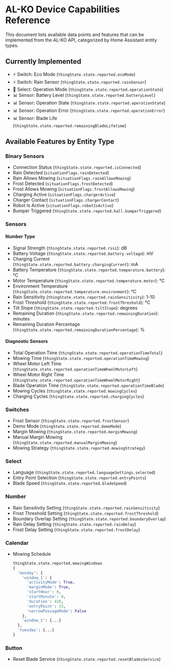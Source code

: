 # AL-KO Device Capabilities Reference

This document lists available data points and features that can be implemented from the AL-KO API, categorized by Home Assistant entity types.

## Currently Implemented
- ⚡ Switch: Eco Mode (`thingState.state.reported.ecoMode`)
- ⚡ Switch: Rain Sensor (`thingState.state.reported.rainSensor`)
- 🔽 Select: Operation Mode (`thingState.state.reported.operationState`)
- 📊 Sensor: Battery Level (`thingState.state.reported.batteryLevel`)
- 📊 Sensor: Operation State (`thingState.state.reported.operationState`)
- 📊 Sensor: Operation Error (`thingState.state.reported.operationError`)
- 📊 Sensor: Blade Life (`thingState.state.reported.remainingBladeLifetime`)

## Available Features by Entity Type

### Binary Sensors
- Connection Status (`thingState.state.reported.isConnected`)
- Rain Detected (`situationFlags.rainDetected`)
- Rain Allows Mowing (`situationFlags.rainAllowsMowing`)
- Frost Detected (`situationFlags.frostDetected`)
- Frost Allows Mowing (`situationFlags.frostAllowsMowing`)
- Charging Active (`situationFlags.chargerActive`)
- Charger Contact (`situationFlags.chargerContact`)
- Robot Is Active (`situationFlags.robotIsActive`)
- Bumper Triggered (`thingState.state.reported.hall.bumperTriggered`)

### Sensors
#### Number Type
- Signal Strength (`thingState.state.reported.rssi`): dB
- Battery Voltage (`thingState.state.reported.battery.voltage`): mV
- Charging Current (`thingState.state.reported.battery.chargingCurrent`): mA
- Battery Temperature (`thingState.state.reported.temperature.battery`): °C
- Motor Temperature (`thingState.state.reported.temperature.motor`): °C
- Environment Temperature (`thingState.state.reported.temperature.environment`): °C
- Rain Sensitivity (`thingState.state.reported.rainSensitivity`): 1-10
- Frost Threshold (`thingState.state.reported.frostThreshold`): °C
- Tilt Slope (`thingState.state.reported.tiltSlope`): degrees
- Remaining Duration (`thingState.state.reported.remainingDuration`): minutes
- Remaining Duration Percentage (`thingState.state.reported.remainingDurationPercentage`): %

#### Diagnostic Sensors
- Total Operation Time (`thingState.state.reported.operationTimeTotal`)
- Mowing Time (`thingState.state.reported.operationTimeMowing`)
- Wheel Motor Left Time (`thingState.state.reported.operationTimeWheelMotorLeft`)
- Wheel Motor Right Time (`thingState.state.reported.operationTimeWheelMotorRight`)
- Blade Operation Time (`thingState.state.reported.operationTimeBlade`)
- Mowing Cycles (`thingState.state.reported.mowingCycles`)
- Charging Cycles (`thingState.state.reported.chargingCycles`)

### Switches
- Frost Sensor (`thingState.state.reported.frostSensor`)
- Demo Mode (`thingState.state.reported.demoMode`)
- Margin Mowing (`thingState.state.reported.marginMowing`)
- Manual Margin Mowing (`thingState.state.reported.manualMarginMowing`)
- Mowing Strategy (`thingState.state.reported.mowingStrategy`)

### Select
- Language (`thingState.state.reported.languageSettings.selected`)
- Entry Point Selection (`thingState.state.reported.entryPoints`)
- Blade Speed (`thingState.state.reported.bladeSpeed`)

### Number
- Rain Sensitivity Setting (`thingState.state.reported.rainSensitivity`)
- Frost Threshold Setting (`thingState.state.reported.frostThreshold`)
- Boundary Overlap Setting (`thingState.state.reported.boundaryOverlap`)
- Rain Delay Setting (`thingState.state.reported.rainDelay`)
- Frost Delay Setting (`thingState.state.reported.frostDelay`)

### Calendar
- Mowing Schedule
  ```python
  thingState.state.reported.mowingWindows
  {
    'monday': {
      'window_1': {
        'activityMode': True,
        'marginMode': True,
        'startHour': 9,
        'startMinute': 0,
        'duration': 420,
        'entryPoint': 33,
        'narrowPassageMode': False
      },
      'window_2': {...}
    },
    'tuesday': {...}
  }
  ```

### Button
- Reset Blade Service (`thingState.state.reported.resetBladesService`)